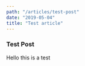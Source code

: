 ```yaml
---
path: "/articles/test-post"
date: "2019-05-04"
title: "Test article"
---
```


### Test Post

Hello this is a test
